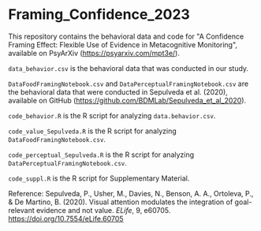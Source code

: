 # Framing_Confidence_2023
 This repository contains the behavioral data and code for "A Confidence Framing Effect: Flexible Use of Evidence in Metacognitive Monitoring", available on PsyArXiv (https://psyarxiv.com/mpt3e/).

 
 `data_behavior.csv` is the behavioral data that was conducted in our study. 


 `DataFoodFramingNotebook.csv` and `DataPerceptualFramingNotebook.csv` are the behavioral data that were conducted in Sepulveda et al. (2020), available on GitHub (https://github.com/BDMLab/Sepulveda_et_al_2020).


 `code_behavior.R` is the R script for analyzing `data.behavior.csv`.


 `code_value_Sepulveda.R` is the R script for analyzing `DataFoodFramingNotebook.csv`.


 `code_perceptual_Sepulveda.R` is the R script for analyzing `DataPerceptualFramingNotebook.csv`.


 `code_suppl.R` is the R script for Supplementary Material.


Reference: Sepulveda, P., Usher, M., Davies, N., Benson, A. A., Ortoleva, P., & De Martino, B. (2020). Visual attention modulates the integration of goal-relevant evidence and not value. _ELife_, 9, e60705. https://doi.org/10.7554/eLife.60705
